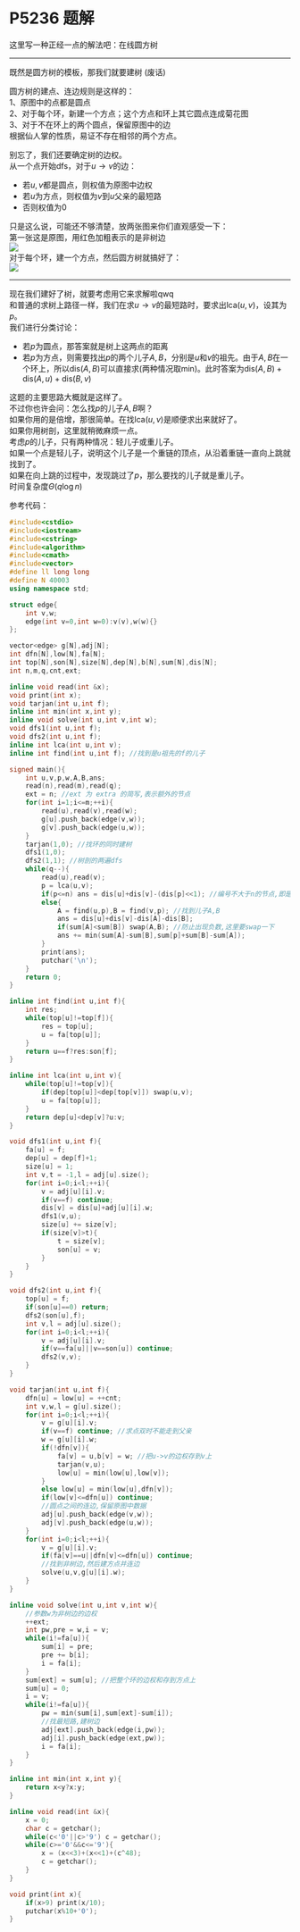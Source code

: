 # P5236 题解

这里写一种正经一点的解法吧：在线圆方树  
****  
既然是圆方树的模板，那我们就要建树 (废话)  

圆方树的建点、连边规则是这样的：  
1、原图中的点都是圆点   
2、对于每个环，新建一个方点；这个方点和环上其它圆点连成菊花图   
3、对于不在环上的两个圆点，保留原图中的边  
根据仙人掌的性质，易证不存在相邻的两个方点。  

别忘了，我们还要确定树的边权。  
从一个点开始dfs，对于$u\rightarrow v$的边：   
- 若$u,v$都是圆点，则权值为原图中边权  
- 若$u$为方点，则权值为$v$到$u$父亲的最短路  
- 否则权值为$0$  

只是这么说，可能还不够清楚，放两张图来你们直观感受一下：  
第一张这是原图，用红色加粗表示的是非树边  
![](https://cdn.luogu.com.cn/upload/pic/53087.png)  
对于每个环，建一个方点，然后圆方树就搞好了：  
![](https://cdn.luogu.com.cn/upload/pic/53088.png)

****  
现在我们建好了树，就要考虑用它来求解啦qwq  
和普通的求树上路径一样，我们在求$u\rightarrow v$的最短路时，要求出$\text{lca}(u,v)$，设其为$p$。  
我们进行分类讨论：  

- 若$p$为圆点，那答案就是树上这两点的距离  
- 若$p$为方点，则需要找出$p$的两个儿子$A,B$，分别是$u$和$v$的祖先。由于$A,B$在一个环上，所以$\text{dis}(A,B)$可以直接求(两种情况取$\text{min}$)。此时答案为$\text{dis}(A,B)+\text{dis}(A,u)+\text{dis}(B,v)$  

这题的主要思路大概就是这样了。  
不过你也许会问：怎么找$p$的儿子$A,B$啊？  
如果你用的是倍增，那很简单。在找$\text{lca}(u,v)$是顺便求出来就好了。  
如果你用树剖，这里就稍微麻烦一点。  
考虑$p$的儿子，只有两种情况：轻儿子或重儿子。  
如果一个点是轻儿子，说明这个儿子是一个重链的顶点，从沿着重链一直向上跳就找到了。  
如果在向上跳的过程中，发现跳过了$p$，那么要找的儿子就是重儿子。  
时间复杂度$\Theta(q\log n)$

参考代码：
```cpp
#include<cstdio>
#include<iostream>
#include<cstring>
#include<algorithm>
#include<cmath>
#include<vector>
#define ll long long
#define N 40003
using namespace std;

struct edge{
    int v,w;
    edge(int v=0,int w=0):v(v),w(w){}
};

vector<edge> g[N],adj[N];
int dfn[N],low[N],fa[N];
int top[N],son[N],size[N],dep[N],b[N],sum[N],dis[N];
int n,m,q,cnt,ext;

inline void read(int &x);
void print(int x);
void tarjan(int u,int f);
inline int min(int x,int y);
inline void solve(int u,int v,int w);
void dfs1(int u,int f);
void dfs2(int u,int f);
inline int lca(int u,int v); 
inline int find(int u,int f); //找到是u祖先的f的儿子

signed main(){
    int u,v,p,w,A,B,ans;
    read(n),read(m),read(q);
    ext = n; //ext 为 extra 的简写,表示额外的节点
    for(int i=1;i<=m;++i){
        read(u),read(v),read(w);
        g[u].push_back(edge(v,w));
        g[v].push_back(edge(u,w));
    }
    tarjan(1,0); //找环的同时建树
    dfs1(1,0);
    dfs2(1,1); //树剖的两遍dfs
    while(q--){
        read(u),read(v);
        p = lca(u,v);
        if(p<=n) ans = dis[u]+dis[v]-(dis[p]<<1); //编号不大于n的节点,即是圆点
        else{
            A = find(u,p),B = find(v,p); //找到儿子A,B
            ans = dis[u]+dis[v]-dis[A]-dis[B];
            if(sum[A]<sum[B]) swap(A,B); //防止出现负数,这里要swap一下
            ans += min(sum[A]-sum[B],sum[p]+sum[B]-sum[A]);
        }
        print(ans);
        putchar('\n');
    }
    return 0;
}

inline int find(int u,int f){
    int res;
    while(top[u]!=top[f]){
        res = top[u];
        u = fa[top[u]];
    }
    return u==f?res:son[f]; 
}

inline int lca(int u,int v){
    while(top[u]!=top[v]){
        if(dep[top[u]]<dep[top[v]]) swap(u,v);
        u = fa[top[u]];
    }
    return dep[u]<dep[v]?u:v;
}

void dfs1(int u,int f){
    fa[u] = f;
    dep[u] = dep[f]+1;
    size[u] = 1;
    int v,t = -1,l = adj[u].size();
    for(int i=0;i<l;++i){
        v = adj[u][i].v;
        if(v==f) continue;
        dis[v] = dis[u]+adj[u][i].w;
        dfs1(v,u);
        size[u] += size[v];
        if(size[v]>t){
            t = size[v];
            son[u] = v;
        }
    }
}

void dfs2(int u,int f){
    top[u] = f;
    if(son[u]==0) return;
    dfs2(son[u],f);
    int v,l = adj[u].size();
    for(int i=0;i<l;++i){
        v = adj[u][i].v;
        if(v==fa[u]||v==son[u]) continue;
        dfs2(v,v);
    }
}

void tarjan(int u,int f){
    dfn[u] = low[u] = ++cnt;
    int v,w,l = g[u].size();
    for(int i=0;i<l;++i){
        v = g[u][i].v;
        if(v==f) continue; //求点双时不能走到父亲
        w = g[u][i].w;
        if(!dfn[v]){
            fa[v] = u,b[v] = w; //把u->v的边权存到v上
            tarjan(v,u);
            low[u] = min(low[u],low[v]);
        }
        else low[u] = min(low[u],dfn[v]);
        if(low[v]<=dfn[u]) continue;
        //圆点之间的连边,保留原图中数据
        adj[u].push_back(edge(v,w));
        adj[v].push_back(edge(u,w));
    }
    for(int i=0;i<l;++i){
        v = g[u][i].v;
        if(fa[v]==u||dfn[v]<=dfn[u]) continue; 
        //找到非树边,然后建方点并连边
        solve(u,v,g[u][i].w);
    }
}

inline void solve(int u,int v,int w){
    //参数w为非树边的边权
    ++ext;
    int pw,pre = w,i = v;
    while(i!=fa[u]){
        sum[i] = pre;
        pre += b[i];
        i = fa[i];
    }
    sum[ext] = sum[u]; //把整个环的边权和存到方点上
    sum[u] = 0;
    i = v;
    while(i!=fa[u]){
        pw = min(sum[i],sum[ext]-sum[i]);
        //找最短路,建树边
        adj[ext].push_back(edge(i,pw));
        adj[i].push_back(edge(ext,pw));
        i = fa[i];
    }
}

inline int min(int x,int y){
    return x<y?x:y;
}

inline void read(int &x){
    x = 0;
    char c = getchar();
    while(c<'0'||c>'9') c = getchar();
    while(c>='0'&&c<='9'){           
        x = (x<<3)+(x<<1)+(c^48);
        c = getchar();
    }
}

void print(int x){
    if(x>9) print(x/10);
    putchar(x%10+'0');
}
```
